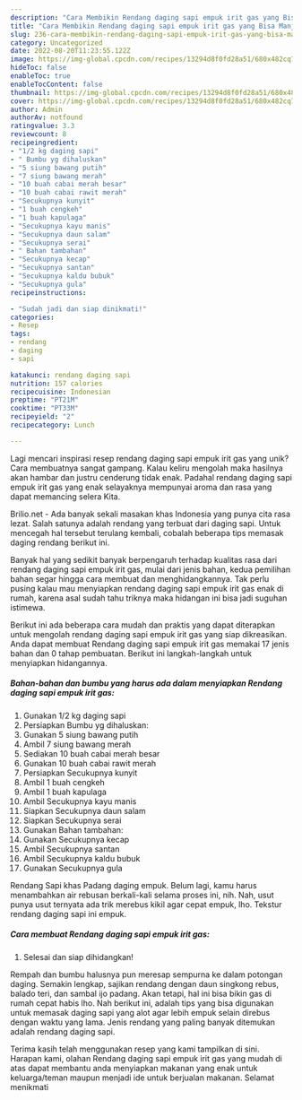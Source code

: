 ```yaml
---
description: "Cara Membikin Rendang daging sapi empuk irit gas yang Bisa Manjain Lidah"
title: "Cara Membikin Rendang daging sapi empuk irit gas yang Bisa Manjain Lidah"
slug: 236-cara-membikin-rendang-daging-sapi-empuk-irit-gas-yang-bisa-manjain-lidah
category: Uncategorized
date: 2022-08-20T11:23:55.122Z
image: https://img-global.cpcdn.com/recipes/13294d8f0fd28a51/680x482cq70/rendang-daging-sapi-empuk-irit-gas-foto-resep-utama.jpg
hideToc: false
enableToc: true
enableTocContent: false
thumbnail: https://img-global.cpcdn.com/recipes/13294d8f0fd28a51/680x482cq70/rendang-daging-sapi-empuk-irit-gas-foto-resep-utama.jpg
cover: https://img-global.cpcdn.com/recipes/13294d8f0fd28a51/680x482cq70/rendang-daging-sapi-empuk-irit-gas-foto-resep-utama.jpg
author: Admin
authorAv: notfound
ratingvalue: 3.3
reviewcount: 8
recipeingredient:
- "1/2 kg daging sapi"
- " Bumbu yg dihaluskan"
- "5 siung bawang putih"
- "7 siung bawang merah"
- "10 buah cabai merah besar"
- "10 buah cabai rawit merah"
- "Secukupnya kunyit"
- "1 buah cengkeh"
- "1 buah kapulaga"
- "Secukupnya kayu manis"
- "Secukupnya daun salam"
- "Secukupnya serai"
- " Bahan tambahan"
- "Secukupnya kecap"
- "Secukupnya santan"
- "Secukupnya kaldu bubuk"
- "Secukupnya gula"
recipeinstructions:

- "Sudah jadi dan siap dinikmati!"
categories:
- Resep
tags:
- rendang
- daging
- sapi

katakunci: rendang daging sapi 
nutrition: 157 calories
recipecuisine: Indonesian
preptime: "PT21M"
cooktime: "PT33M"
recipeyield: "2"
recipecategory: Lunch

---
```





Lagi mencari inspirasi resep rendang daging sapi empuk irit gas yang unik? Cara membuatnya sangat gampang. Kalau keliru mengolah maka hasilnya akan hambar dan justru cenderung tidak enak. Padahal rendang daging sapi empuk irit gas yang enak selayaknya mempunyai aroma dan rasa yang dapat memancing selera Kita.





Brilio.net - Ada banyak sekali masakan khas Indonesia yang punya cita rasa lezat. Salah satunya adalah rendang yang terbuat dari daging sapi. Untuk mencegah hal tersebut terulang kembali, cobalah beberapa tips memasak daging rendang berikut ini.

Banyak hal yang sedikit banyak berpengaruh terhadap kualitas rasa dari rendang daging sapi empuk irit gas, mulai dari jenis bahan, kedua pemilihan bahan segar hingga cara membuat dan menghidangkannya. Tak perlu pusing kalau mau menyiapkan rendang daging sapi empuk irit gas enak di rumah, karena asal sudah tahu triknya maka hidangan ini bisa jadi suguhan istimewa.






Berikut ini ada beberapa cara mudah dan praktis yang dapat diterapkan untuk mengolah rendang daging sapi empuk irit gas yang siap dikreasikan. Anda dapat membuat Rendang daging sapi empuk irit gas memakai 17 jenis bahan dan 0 tahap pembuatan. Berikut ini langkah-langkah untuk menyiapkan hidangannya.

<!--inarticleads1-->

##### Bahan-bahan dan bumbu yang harus ada dalam menyiapkan Rendang daging sapi empuk irit gas:

1. Gunakan 1/2 kg daging sapi
1. Persiapkan  Bumbu yg dihaluskan:
1. Gunakan 5 siung bawang putih
1. Ambil 7 siung bawang merah
1. Sediakan 10 buah cabai merah besar
1. Gunakan 10 buah cabai rawit merah
1. Persiapkan Secukupnya kunyit
1. Ambil 1 buah cengkeh
1. Ambil 1 buah kapulaga
1. Ambil Secukupnya kayu manis
1. Siapkan Secukupnya daun salam
1. Siapkan Secukupnya serai
1. Gunakan  Bahan tambahan:
1. Gunakan Secukupnya kecap
1. Ambil Secukupnya santan
1. Ambil Secukupnya kaldu bubuk
1. Gunakan Secukupnya gula


Rendang Sapi khas Padang daging empuk. Belum lagi, kamu harus menambahkan air rebusan berkali-kali selama proses ini, nih. Nah, usut punya usut ternyata ada trik merebus kikil agar cepat empuk, lho. Tekstur rendang daging sapi ini empuk. 

<!--inarticleads2-->

##### Cara membuat Rendang daging sapi empuk irit gas:


1. Selesai dan siap dihidangkan!

Rempah dan bumbu halusnya pun meresap sempurna ke dalam potongan daging. Semakin lengkap, sajikan rendang dengan daun singkong rebus, balado teri, dan sambal ijo padang. Akan tetapi, hal ini bisa bikin gas di rumah cepat habis lho. Nah berikut ini, adalah tips yang bisa digunakan untuk memasak daging sapi yang alot agar lebih empuk selain direbus dengan waktu yang lama. Jenis rendang yang paling banyak ditemukan adalah rendang daging sapi. 

Terima kasih telah menggunakan resep yang kami tampilkan di sini. Harapan kami, olahan Rendang daging sapi empuk irit gas yang mudah di atas dapat membantu anda menyiapkan makanan yang enak untuk keluarga/teman maupun menjadi ide untuk berjualan makanan. Selamat menikmati
